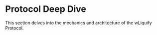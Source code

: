 # Protocol Deep Dive

This section delves into the mechanics and architecture of the wLiquify Protocol. 